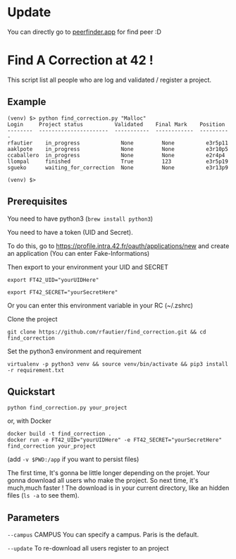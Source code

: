 # Update
You can directly go to [peerfinder.app](https://peerfinder.app) for find peer :D

# Find A Correction at 42 !

This script list all people who are log and validated / register a project.

## Example

```
(venv) $> python find_correction.py "Malloc"
Login     Project status          Validated    Final Mark    Position
--------  ----------------------  -----------  ------------  ----------
rfautier    in_progress             None         None          e3r5p11
aaklpote    in_progress             None         None          e3r10p5
ccaballero  in_progress             None         None          e2r4p4
llompal     finished                True         123           e3r5p19
sgueko      waiting_for_correction  None         None          e3r13p9

(venv) $> 
```

## Prerequisites

You need to have python3 (``` brew install python3 ```)

You need to have a token (UID and Secret).

To do this, go to https://profile.intra.42.fr/oauth/applications/new and create an application (You can enter Fake-Informations)

Then export to your environment your UID and SECRET

```
export FT42_UID="yourUIDHere"
```

```
export FT42_SECRET="yourSecretHere"
```

Or you can enter this environment variable in your RC (~/.zshrc)

Clone the project

```
git clone https://github.com/rfautier/find_correction.git && cd find_correction
```

Set the python3 environment and requirement

```
virtualenv -p python3 venv && source venv/bin/activate && pip3 install -r requirement.txt
```

## Quickstart

```
python find_correction.py your_project
```
or, with Docker
```
docker build -t find_correction .
docker run -e FT42_UID="yourUIDHere" -e FT42_SECRET="yourSecretHere" find_correction your_project
```
(add `-v $PWD:/app` if you want to persist files)


The first time, It's gonna be little longer depending on the projet.
Your gonna download all users who make the project. So next time, it's much,much faster !
The download is in your current directory, like an hidden files (`ls -a` to see them).

## Parameters

``` --campus ``` CAMPUS  You can specify a campus. Paris is the default.

``` --update ```        To re-download all users register to an project
